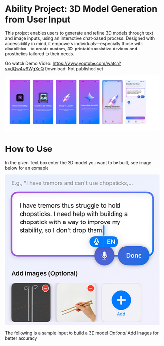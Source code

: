# Ability Project: 3D Model Generation from User Input

This project enables users to generate and refine 3D models through text and image inputs, using an interactive chat-based process. Designed with accessibility in mind, it empowers individuals—especially those with disabilities—to create custom, 3D-printable assistive devices and prosthetics tailored to their needs.

Go watch Demo Video: https://www.youtube.com/watch?v=dQw4w9WgXcQ
Download: Not published yet

![alt text](./res/f1.png)

# How to Use
In the given Text box enter the 3D model you want to be built, see image below for an exmaple

![alt text](./res/u12.png)

The following is a sample input to build a 3D model
*Optional* Add Images for better accuracy

 
